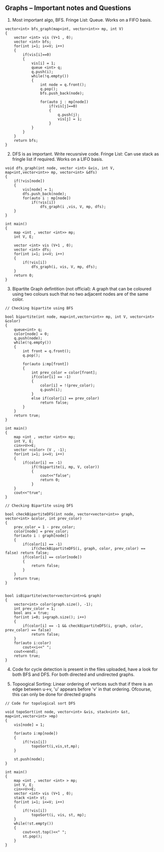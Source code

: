 ## Graphs – Important notes and Questions

1) Most important algo, BFS. 
Fringe List: Queue. Works on a FIFO basis. 
```
vector<int> bfs_graph(map<int, vector<int>> mp, int V)
{
    vector <int> vis (V+1 , 0);
    vector <int> bfs;
    for(int i=1; i<=V; i++)
    {
        if(vis[i]==0)
        {
            vis[i] = 1;
            queue <int> q;
            q.push(i);
            while(!q.empty())
            {
                int node = q.front();
                q.pop();
                bfs.push_back(node);

                for(auto j : mp[node])
                    if(vis[j]==0)
                    {
                        q.push(j);
                        vis[j] = 1;
                    }
            }
        }
    }
    return bfs;
}
```

2) DFS is as important. Write recusrsive code. 
Fringe List: Can use stack as fringle list if required. Works on a LIFO basis. 
```
void dfs_graph(int node, vector <int> &vis, int V, map<int,vector<int>> mp, vector<int> &dfs)
{
    if(!vis[node])
    {
        vis[node] = 1;
        dfs.push_back(node);
        for(auto i : mp[node])
            if(!vis[i])
                dfs_graph(i ,vis, V, mp, dfs);
    }
}

int main() 
{
    map <int , vector <int>> mp;
    int V, E;
 
    vector <int> vis (V+1 , 0);
    vector <int> dfs;
    for(int i=1; i<=V; i++)
    {
        if(!vis[i])
            dfs_graph(i, vis, V, mp, dfs);
    }
    return 0;
}

```

3)  Bipartite Graph defintition (not official): A graph that can be coloured using two colours such that no two adjacent nodes are of the same color. <br>  
```
// Checking bipartite using BFS

bool bipartite(int node, map<int,vector<int>> mp, int V, vector<int> &color)
{
    queue<int> q;
    color[node] = 0;
    q.push(node);
    while(!q.empty())
    {
        int front = q.front();
        q.pop();

        for(auto i:mp[front])
        {
            int prev_color = color[front];
            if(color[i] == -1)
            {
                color[i] = !(prev_color);
                q.push(i);
            }
            else if(color[i] == prev_color)
                return false;
        }
    }
    return true;
}

int main() 
{
    map <int , vector <int>> mp;
    int V, E;
    cin>>V>>E;
    vector <color> (V , -1);
    for(int i=1; i<=V; i++)
    {
        if(color[i] == -1)
            if(!bipartite(i, mp, V, color))
            {
                cout<<"false";
                return 0;
            }
    }
    cout<<"true";
}
```
```
// Checking Bipartite using DFS

bool checkBipartiteDFS(int node, vector<vector<int>> graph, vector<int> &color, int prev_color)
{
    prev_color = 1 - prev_color;
    color[node] = prev_color;
    for(auto i : graph[node])
    {
        if(color[i] == -1)
            if(checkBipartiteDFS(i, graph, color, prev_color) == false) return false;
        if(color[i] == color[node])
        {
            return false;
        }
    }
    return true;
}


bool isBipartite(vector<vector<int>>& graph) 
{
    vector<int> color(graph.size(), -1);
    int prev_color = 1;
    bool ans = true;
    for(int i=0; i<graph.size(); i++)
    {
        if(color[i] == -1 && checkBipartiteDFS(i, graph, color, prev_color) == false)
            return false;
    }
    for(auto i:color)
        cout<<i<<" ";
    cout<<endl;
    return true;
}
```

4) Code for cycle detection is present in the files uploaded, have a look for both BFS and DFS. For both directed and undirected graphs. <br>

5) Topoogical Sorting: Linear ordering of vertices such that if there is an edge between u->v, 'u' appears before 'v' in that ordering. Ofcourse, this can only be done for directed graphs <br>
```
// Code for topological sort DFS

void topoSort(int node, vector<int> &vis, stack<int> &st, map<int,vector<int> >mp)
{
    vis[node] = 1;

    for(auto i:mp[node])
    {
        if(!vis[i])
            topoSort(i,vis,st,mp);
    }

    st.push(node);
}

int main() 
{
    map <int , vector <int> > mp;
    int V, E;
    cin>>V>>E;
    vector <int> vis (V+1 , 0);
    stack <int> st;
    for(int i=1; i<=V; i++)
    {
        if(!vis[i])
            topoSort(i, vis, st, mp);
    }
    while(!st.empty())
    {
        cout<<st.top()<<" ";
        st.pop();
    }
}
```
